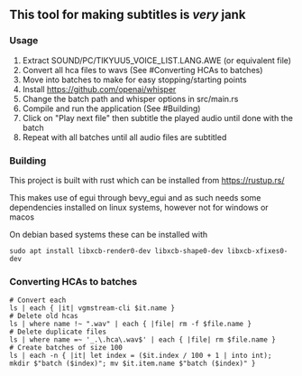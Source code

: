## This tool for making subtitles is _very_ jank

### Usage

1. Extract SOUND/PC/TIKYUU5_VOICE_LIST.LANG.AWE (or equivalent file)
2. Convert all hca files to wavs (See #Converting HCAs to batches)
3. Move into batches to make for easy stopping/starting points
4. Install <https://github.com/openai/whisper>
5. Change the batch path and whisper options in src/main.rs
6. Compile and run the application (See #Building)
7. Click on "Play next file" then subtitle the played audio until done with the batch
8. Repeat with all batches until all audio files are subtitled

### Building

This project is built with rust which can be installed from <https://rustup.rs/>

This makes use of egui through bevy_egui and as such needs some dependencies installed on linux systems, however not for windows or macos

On debian based systems these can be installed with

```
sudo apt install libxcb-render0-dev libxcb-shape0-dev libxcb-xfixes0-dev
```

### Converting HCAs to batches

```nu
# Convert each
ls | each { |it| vgmstream-cli $it.name }
# Delete old hcas
ls | where name !~ ".wav" | each { |file| rm -f $file.name }
# Delete duplicate files
ls | where name =~ '_.\.hca\.wav$' | each { |file| rm $file.name }
# Create batches of size 100
ls | each -n { |it| let index = ($it.index / 100 + 1 | into int); mkdir $"batch ($index)"; mv $it.item.name $"batch ($index)" }
```
